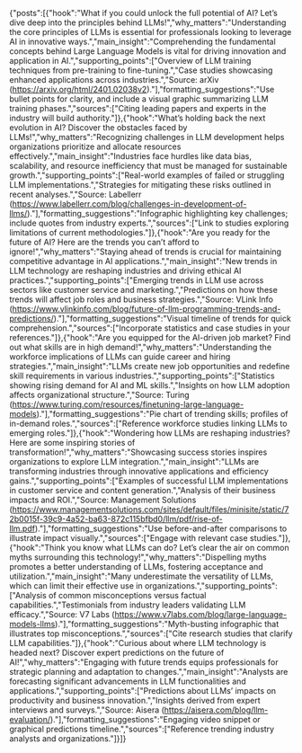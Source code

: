 {"posts":[{"hook":"What if you could unlock the full potential of AI? Let’s dive deep into the principles behind LLMs!","why_matters":"Understanding the core principles of LLMs is essential for professionals looking to leverage AI in innovative ways.","main_insight":"Comprehending the fundamental concepts behind Large Language Models is vital for driving innovation and application in AI.","supporting_points":["Overview of LLM training techniques from pre-training to fine-tuning.","Case studies showcasing enhanced applications across industries.","Source: arXiv (https://arxiv.org/html/2401.02038v2)."],"formatting_suggestions":"Use bullet points for clarity, and include a visual graphic summarizing LLM training phases.","sources":["Citing leading papers and experts in the industry will build authority."]},{"hook":"What’s holding back the next evolution in AI? Discover the obstacles faced by LLMs!","why_matters":"Recognizing challenges in LLM development helps organizations prioritize and allocate resources effectively.","main_insight":"Industries face hurdles like data bias, scalability, and resource inefficiency that must be managed for sustainable growth.","supporting_points":["Real-world examples of failed or struggling LLM implementations.","Strategies for mitigating these risks outlined in recent analyses.","Source: Labellerr (https://www.labellerr.com/blog/challenges-in-development-of-llms/)."],"formatting_suggestions":"Infographic highlighting key challenges; include quotes from industry experts.","sources":["Link to studies exploring limitations of current methodologies."]},{"hook":"Are you ready for the future of AI? Here are the trends you can’t afford to ignore!","why_matters":"Staying ahead of trends is crucial for maintaining competitive advantage in AI applications.","main_insight":"New trends in LLM technology are reshaping industries and driving ethical AI practices.","supporting_points":["Emerging trends in LLM use across sectors like customer service and marketing.","Predictions on how these trends will affect job roles and business strategies.","Source: VLink Info (https://www.vlinkinfo.com/blog/future-of-llm-programming-trends-and-predictions/)."],"formatting_suggestions":"Visual timeline of trends for quick comprehension.","sources":["Incorporate statistics and case studies in your references."]},{"hook":"Are you equipped for the AI-driven job market? Find out what skills are in high demand!","why_matters":"Understanding the workforce implications of LLMs can guide career and hiring strategies.","main_insight":"LLMs create new job opportunities and redefine skill requirements in various industries.","supporting_points":["Statistics showing rising demand for AI and ML skills.","Insights on how LLM adoption affects organizational structure.","Source: Turing (https://www.turing.com/resources/finetuning-large-language-models)."],"formatting_suggestions":"Pie chart of trending skills; profiles of in-demand roles.","sources":["Reference workforce studies linking LLMs to emerging roles."]},{"hook":"Wondering how LLMs are reshaping industries? Here are some inspiring stories of transformation!","why_matters":"Showcasing success stories inspires organizations to explore LLM integration.","main_insight":"LLMs are transforming industries through innovative applications and efficiency gains.","supporting_points":["Examples of successful LLM implementations in customer service and content generation.","Analysis of their business impacts and ROI.","Source: Management Solutions (https://www.managementsolutions.com/sites/default/files/minisite/static/72b0015f-39c9-4a52-ba63-872c115bfbd0/llm/pdf/rise-of-llm.pdf)."],"formatting_suggestions":"Use before-and-after comparisons to illustrate impact visually.","sources":["Engage with relevant case studies."]},{"hook":"Think you know what LLMs can do? Let’s clear the air on common myths surrounding this technology!","why_matters":"Dispelling myths promotes a better understanding of LLMs, fostering acceptance and utilization.","main_insight":"Many underestimate the versatility of LLMs, which can limit their effective use in organizations.","supporting_points":["Analysis of common misconceptions versus factual capabilities.","Testimonials from industry leaders validating LLM efficacy.","Source: V7 Labs (https://www.v7labs.com/blog/large-language-models-llms)."],"formatting_suggestions":"Myth-busting infographic that illustrates top misconceptions.","sources":["Cite research studies that clarify LLM capabilities."]},{"hook":"Curious about where LLM technology is headed next? Discover expert predictions on the future of AI!","why_matters":"Engaging with future trends equips professionals for strategic planning and adaptation to changes.","main_insight":"Analysts are forecasting significant advancements in LLM functionalities and applications.","supporting_points":["Predictions about LLMs’ impacts on productivity and business innovation.","Insights derived from expert interviews and surveys.","Source: Aisera (https://aisera.com/blog/llm-evaluation/)."],"formatting_suggestions":"Engaging video snippet or graphical predictions timeline.","sources":["Reference trending industry analysts and organizations."]}]}